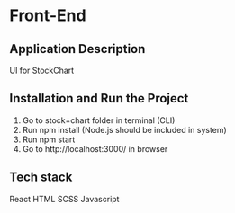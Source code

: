 # Front-End

## Application Description

UI for StockChart 

## Installation and Run the Project

1) Go to stock=chart folder in terminal (CLI)
2) Run npm install (Node.js should be included in system)
3) Run npm start
4) Go to http://localhost:3000/ in browser

## Tech stack

React
HTML
SCSS
Javascript